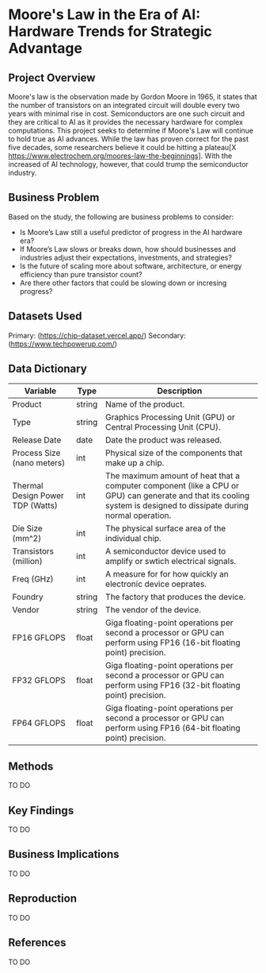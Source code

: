 # Moore's Law in the Era of AI: Hardware Trends for Strategic Advantage

## Project Overview

Moore's law is the observation made by Gordon Moore in 1965, it states that the number of transistors on an integrated circuit will double every two years with minimal rise in cost. Semiconductors are one such circuit and they are critical to AI as it provides the necessary hardware for complex computations. This project seeks to determine if Moore's Law will continue to hold true as AI advances. While the law has proven correct for the past five decades, some researchers believe it could be hitting a plateau[X https://www.electrochem.org/moores-law-the-beginnings]. With the increased of AI technology, however, that could trump the semiconductor industry.

## Business Problem

Based on the study, the following are business problems to consider:

- Is Moore’s Law still a useful predictor of progress in the AI hardware era?
- If Moore’s Law slows or breaks down, how should businesses and industries adjust their expectations, investments, and strategies?
- Is the future of scaling more about software, architecture, or energy efficiency than pure transistor count?
- Are there other factors that could be slowing down or incresing progress?

## Datasets Used

Primary: (https://chip-dataset.vercel.app/) 
Secondary: (https://www.techpowerup.com/)

## Data Dictionary

| Variable                         | Type   | Description                                                                                                                                                         |
| -------------------------------- | ------ | ------------------------------------------------------------------------------------------------------------------------------------------------------------------- |
| Product                          | string | Name of the product.                                                                                                                                                |
| Type                             | string | Graphics Processing Unit (GPU) or Central Processing Unit (CPU).                                                                                                    |
| Release Date                     | date   | Date the product was released.                                                                                                                                      |
| Process Size (nano meters)       | int    | Physical size of the components that make up a chip.                                                                                                                |
| Thermal Design Power TDP (Watts) | int    | The maximum amount of heat that a computer component (like a CPU or GPU) can generate and that its cooling system is designed to dissipate during normal operation. |
| Die Size (mm^2)                  | int    | The physical surface area of the individual chip.                                                                                                                   |
| Transistors (million)            | int    | A semiconductor device used to amplify or swtich electrical signals.                                                                                                |
| Freq (GHz)                       | int    | A measure for for how quickly an electronic device oeprates.                                                                                                        |
| Foundry                          | string | The factory that produces the device.                                                                                                                               |
| Vendor                           | string | The vendor of the device.                                                                                                                                           |
| FP16 GFLOPS                      | float  | Giga floating-point operations per second a processor or GPU can perform using FP16 (16-bit floating point) precision.                                              |
| FP32 GFLOPS                      | float  | Giga floating-point operations per second a processor or GPU can perform using FP16 (32-bit floating point) precision.                                              |
| FP64 GFLOPS                      | float  | Giga floating-point operations per second a processor or GPU can perform using FP16 (64-bit floating point) precision.                                              |

## Methods

TO DO

## Key Findings

TO DO

## Business Implications

TO DO

## Reproduction

TO DO

## References

TO DO
